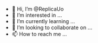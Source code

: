 - 👋 Hi, I’m @ReplicaUo
- 👀 I’m interested in ...
- 🌱 I’m currently learning ...
- 💞️ I’m looking to collaborate on ...
- 📫 How to reach me ...

<!---
ReplicaUo/ReplicaUo is a ✨ special ✨ repository because its `README.md` (this file) appears on your GitHub profile.
You can click the Preview link to take a look at your changes.
-
